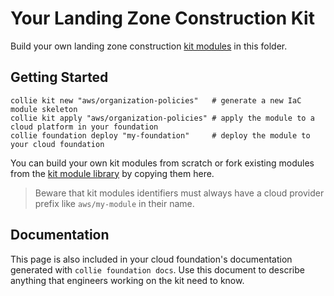 # Your Landing Zone Construction Kit

Build your own landing zone construction [kit modules](https://landingzone.meshcloud.io/reference/kit-module.html) in this folder.

## Getting Started

```shell
collie kit new "aws/organization-policies"   # generate a new IaC module skeleton
collie kit apply "aws/organization-policies" # apply the module to a cloud platform in your foundation
collie foundation deploy "my-foundation"     # deploy the module to your cloud foundation
```

You can build your own kit modules from scratch or fork existing modules from the [kit module library](https://github.com/meshcloud/landing-zone-construction-kit/tree/main/kit)
by copying them here.

> Beware that kit modules identifiers must always have a cloud provider prefix like `aws/my-module` in their name.

## Documentation

This page is also included in your cloud foundation's documentation generated with `collie foundation docs`. Use this
document to describe anything that engineers working on the kit need to know.
